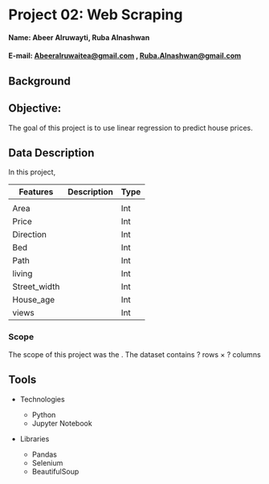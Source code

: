 
# Project 02: Web Scraping 

#### Name: Abeer Alruwayti, Ruba Alnashwan
#### E-mail: Abeeralruwaitea@gmail.com , Ruba.Alnashwan@gmail.com

## Background



## Objective:
The goal of this project is to use linear regression to predict house prices.



## Data Description

In this project, 


 |Features|Description                                                                          |  Type  |
 |-------|--------------------------------------------------------------------------------------|--------|
 |                                                                                                       |
 | Area |                                                                                       | Int |
 | Price |                                                                                     | Int |
 | Direction |                                                                                  | Int | 
 | Bed |                                                                                        | Int |
 | Path |                                                                                       | Int |
 | living |                                                                                     | Int |
 | Street_width |                                                                               | Int |
 | House_age |                                                                                    | Int |
 | views |                                                                                      | Int |





  ### Scope
  
 The scope of this project was the .
 The dataset contains ? rows × ? columns
 

## Tools

* Technologies

  * Python
  * Jupyter Notebook
  
* Libraries

  * Pandas
  * Selenium
  * BeautifulSoup
  
